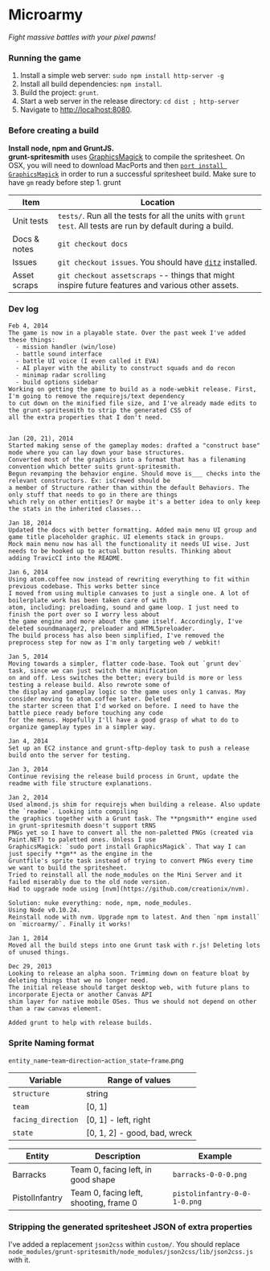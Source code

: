 # Microarmy

_Fight massive battles with your pixel pawns!_

### Running the game

1. Install a simple web server: `sudo npm install http-server -g`
2. Install all build dependencies: `npm install`.
3. Build the project: `grunt`.
4. Start a web server in the release directory: `cd dist ; http-server`
5. Navigate to [http://localhost:8080](http://localhost:8080).

### Before creating a build

**Install node, npm and GruntJS.**  
**grunt-spritesmith** uses [GraphicsMagick](http://www.graphicsmagick.org/utilities.html) to compile the spritesheet.
On OSX, you will need to download MacPorts and then
[`port install GraphicsMagick`](http://www.macports.org/ports.php?by=name&substr=magick) in order to run a successful
spritesheet build. Make sure to have `gm` ready before step 1.
grunt

Item | Location
--- | ---
Unit tests | `tests/`. Run all the tests for all the units with `grunt test`. All tests are run by default during a build.
Docs & notes | `git checkout docs`  
Issues | `git checkout issues`. You should have [`ditz`](http://stackoverflow.com/questions/2186628/textbased-issue-tracker-todo-list-for-git) installed.
Asset scraps | `git checkout assetscraps` -- things that might inspire future features and various other assets.

### Dev log

    Feb 4, 2014
    The game is now in a playable state. Over the past week I've added these things:
      - mission handler (win/lose)
      - battle sound interface
      - battle UI voice (I even called it EVA)
      - AI player with the ability to construct squads and do recon
      - minimap radar scrolling
      - build options sidebar
    Working on getting the game to build as a node-webkit release. First, I'm going to remove the requirejs/text dependency
    to cut down on the minified file size, and I've already made edits to the grunt-spritesmith to strip the generated CSS of
    all the extra properties that I don't need.
    

    Jan (20, 21), 2014
    Started making sense of the gameplay modes: drafted a "construct base" mode where you can lay down your base structures.
    Converted most of the graphics into a format that has a filenaming convention which better suits grunt-spritesmith.
    Begun revamping the behavior engine. Should move is___ checks into the relevant constructors. Ex: isCrewed should be
    a member of Structure rather than within the default Behaviors. The only stuff that needs to go in there are things
    which rely on other entities? Or maybe it's a better idea to only keep the stats in the inherited classes...

    Jan 18, 2014
    Updated the docs with better formatting. Added main menu UI group and game title placeholder graphic. UI elements stack in groups.
    Mock main menu now has all the functionality it needs UI wise. Just needs to be hooked up to actual button results. Thinking about
    adding TravicCI into the README.

    Jan 6, 2014
    Using atom.coffee now instead of rewriting everything to fit within previous codebase. This works better since
    I moved from using multiple canvases to just a single one. A lot of boilerplate work has been taken care of with
    atom, including: preloading, sound and game loop. I just need to finish the port over so I worry less about
    the game engine and more about the game itself. Accordingly, I've deleted soundmanager2, preloader and HTML5preloader.
    The build process has also been simplified, I've removed the preprocess step for now as I'm only targeting web / webkit!

    Jan 5, 2014
    Moving towards a simpler, flatter code-base. Took out `grunt dev` task, since we can just switch the minification
    on and off. Less switches the better; every build is more or less testing a release build. Also rewrote some of
    the display and gameplay logic so the game uses only 1 canvas. May consider moving to atom.coffee later. Deleted
    the starter screen that I'd worked on before. I need to have the battle piece ready before touching any code
    for the menus. Hopefully I'll have a good grasp of what to do to organize gameplay types in a simpler way.

    Jan 4, 2014
    Set up an EC2 instance and grunt-sftp-deploy task to push a release build onto the server for testing.

    Jan 3, 2014
    Continue revising the release build process in Grunt, update the readme with file structure explanations.

    Jan 2, 2014
    Used almond.js shim for requirejs when building a release. Also update the `readme`. Looking into compiling
    the graphics together with a Grunt task. The **pngsmith** engine used in grunt-spritesmith doesn't support tRNS
    PNGs yet so I have to convert all the non-paletted PNGs (created via Paint.NET) to paletted ones. Unless I use
    GraphicsMagick: `sudo port install GraphicsMagick`. That way I can just specify **gm** as the engine in the
    Gruntfile's sprite task instead of trying to convert PNGs every time we want to build the spritesheet.
    Tried to reinstall all the node_modules on the Mini Server and it failed miserably due to the old node version.
    Had to upgrade node using [nvm](https://github.com/creationix/nvm).
    
    Solution: nuke everything: node, npm, node_modules.
    Using Node v0.10.24.
    Reinstall node with nvm. Upgrade npm to latest. And then `npm install` on `microarmy/`. Finally it works!

    Jan 1, 2014
    Moved all the build steps into one Grunt task with r.js! Deleting lots of unused things.

    Dec 29, 2013
    Looking to release an alpha soon. Trimming down on feature bloat by deleting things that we no longer need.
    The initial release should target desktop web, with future plans to incorporate Ejecta or another Canvas API
    shim layer for native mobile OSes. Thus we should not depend on other than a raw canvas element.
    
    Added grunt to help with release builds.

### Sprite Naming format

`entity_name`-`team`-`direction`-`action_state`-`frame`.png

Variable | Range of values
--- | ---
`structure` | string
`team` | [0, 1]
`facing_direction` | [0, 1] - left, right
`state` | [0, 1, 2] - good, bad, wreck

Entity | Description | Example
--- | --- | ---
Barracks | Team 0, facing left, in good shape | `barracks-0-0-0.png`
PistolInfantry | Team 0, facing left, shooting, frame 0 | `pistolinfantry-0-0-1-0.png`

### Stripping the generated spritesheet JSON of extra properties
I've added a replacement `json2css` within `custom/`. You should replace `node_modules/grunt-spritesmith/node_modules/json2css/lib/json2css.js` with it.